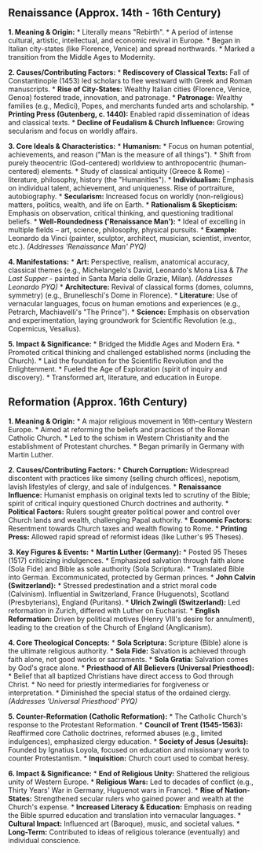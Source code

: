## **Renaissance (Approx. 14th - 16th Century)**

**1. Meaning & Origin:**
    *   Literally means "Rebirth".
    *   A period of intense cultural, artistic, intellectual, and economic revival in Europe.
    *   Began in Italian city-states (like Florence, Venice) and spread northwards.
    *   Marked a transition from the Middle Ages to Modernity.

**2. Causes/Contributing Factors:**
    *   **Rediscovery of Classical Texts:** Fall of Constantinople (1453) led scholars to flee westward with Greek and Roman manuscripts.
    *   **Rise of City-States:** Wealthy Italian cities (Florence, Venice, Genoa) fostered trade, innovation, and patronage.
    *   **Patronage:** Wealthy families (e.g., Medici), Popes, and merchants funded arts and scholarship.
    *   **Printing Press (Gutenberg, c. 1440):** Enabled rapid dissemination of ideas and classical texts.
    *   **Decline of Feudalism & Church Influence:** Growing secularism and focus on worldly affairs.

**3. Core Ideals & Characteristics:**
    *   **Humanism:**
        *   Focus on human potential, achievements, and reason ("Man is the measure of all things").
        *   Shift from purely theocentric (God-centered) worldview to anthropocentric (human-centered) elements.
        *   Study of classical antiquity (Greece & Rome) - literature, philosophy, history (the "Humanities").
    *   **Individualism:** Emphasis on individual talent, achievement, and uniqueness. Rise of portraiture, autobiography.
    *   **Secularism:** Increased focus on worldly (non-religious) matters, politics, wealth, and life on Earth.
    *   **Rationalism & Skepticism:** Emphasis on observation, critical thinking, and questioning traditional beliefs.
    *   **Well-Roundedness ('Renaissance Man'):**
        *   Ideal of excelling in multiple fields – art, science, philosophy, physical pursuits.
        *   **Example:** Leonardo da Vinci (painter, sculptor, architect, musician, scientist, inventor, etc.). *(Addresses 'Renaissance Man' PYQ)*

**4. Manifestations:**
    *   **Art:** Perspective, realism, anatomical accuracy, classical themes (e.g., Michelangelo's David, Leonardo's Mona Lisa & *The Last Supper* - painted in Santa Maria delle Grazie, Milan). *(Addresses Leonardo PYQ)*
    *   **Architecture:** Revival of classical forms (domes, columns, symmetry) (e.g., Brunelleschi's Dome in Florence).
    *   **Literature:** Use of vernacular languages, focus on human emotions and experiences (e.g., Petrarch, Machiavelli's "The Prince").
    *   **Science:** Emphasis on observation and experimentation, laying groundwork for Scientific Revolution (e.g., Copernicus, Vesalius).

**5. Impact & Significance:**
    *   Bridged the Middle Ages and Modern Era.
    *   Promoted critical thinking and challenged established norms (including the Church).
    *   Laid the foundation for the Scientific Revolution and the Enlightenment.
    *   Fueled the Age of Exploration (spirit of inquiry and discovery).
    *   Transformed art, literature, and education in Europe.


## **Reformation (Approx. 16th Century)**

**1. Meaning & Origin:**
    *   A major religious movement in 16th-century Western Europe.
    *   Aimed at reforming the beliefs and practices of the Roman Catholic Church.
    *   Led to the schism in Western Christianity and the establishment of Protestant churches.
    *   Began primarily in Germany with Martin Luther.

**2. Causes/Contributing Factors:**
    *   **Church Corruption:** Widespread discontent with practices like simony (selling church offices), nepotism, lavish lifestyles of clergy, and sale of indulgences.
    *   **Renaissance Influence:** Humanist emphasis on original texts led to scrutiny of the Bible; spirit of critical inquiry questioned Church doctrines and authority.
    *   **Political Factors:** Rulers sought greater political power and control over Church lands and wealth, challenging Papal authority.
    *   **Economic Factors:** Resentment towards Church taxes and wealth flowing to Rome.
    *   **Printing Press:** Allowed rapid spread of reformist ideas (like Luther's 95 Theses).

**3. Key Figures & Events:**
    *   **Martin Luther (Germany):**
        *   Posted 95 Theses (1517) criticizing indulgences.
        *   Emphasized salvation through faith alone (Sola Fide) and Bible as sole authority (Sola Scriptura).
        *   Translated Bible into German. Excommunicated, protected by German princes.
    *   **John Calvin (Switzerland):**
        *   Stressed predestination and a strict moral code (Calvinism). Influential in Switzerland, France (Huguenots), Scotland (Presbyterians), England (Puritans).
    *   **Ulrich Zwingli (Switzerland):** Led reformation in Zurich, differed with Luther on Eucharist.
    *   **English Reformation:** Driven by political motives (Henry VIII's desire for annulment), leading to the creation of the Church of England (Anglicanism).

**4. Core Theological Concepts:**
    *   **Sola Scriptura:** Scripture (Bible) alone is the ultimate religious authority.
    *   **Sola Fide:** Salvation is achieved through faith alone, not good works or sacraments.
    *   **Sola Gratia:** Salvation comes by God's grace alone.
    *   **Priesthood of All Believers (Universal Priesthood):**
        *   Belief that all baptized Christians have direct access to God through Christ.
        *   No need for priestly intermediaries for forgiveness or interpretation.
        *   Diminished the special status of the ordained clergy. *(Addresses 'Universal Priesthood' PYQ)*

**5. Counter-Reformation (Catholic Reformation):**
    *   The Catholic Church's response to the Protestant Reformation.
    *   **Council of Trent (1545-1563):** Reaffirmed core Catholic doctrines, reformed abuses (e.g., limited indulgences), emphasized clergy education.
    *   **Society of Jesus (Jesuits):** Founded by Ignatius Loyola, focused on education and missionary work to counter Protestantism.
    *   **Inquisition:** Church court used to combat heresy.

**6. Impact & Significance:**
    *   **End of Religious Unity:** Shattered the religious unity of Western Europe.
    *   **Religious Wars:** Led to decades of conflict (e.g., Thirty Years' War in Germany, Huguenot wars in France).
    *   **Rise of Nation-States:** Strengthened secular rulers who gained power and wealth at the Church's expense.
    *   **Increased Literacy & Education:** Emphasis on reading the Bible spurred education and translation into vernacular languages.
    *   **Cultural Impact:** Influenced art (Baroque), music, and societal values.
    *   **Long-Term:** Contributed to ideas of religious tolerance (eventually) and individual conscience.